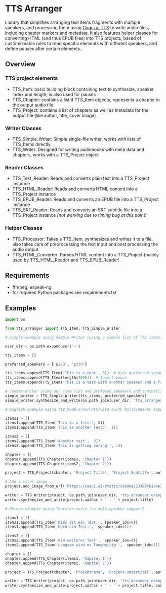 # TTS Arranger

Library that simplifies arranging text items fragments with multiple speakers, and processing them using [Coqui.ai TTS](https://github.com/coqui-ai/TTS) to write audio files, including chapter markers and metadata. It also features helper classes for converting HTML (and thus EPUB files) into TTS projects, based of customizeable rules to read specific elements with different speakers, and define pauses after certain elements.

## Overview

### TTS project elements
* TTS_Item: basic building block containing text to synthesize, speaker index and length; is also used for pauses
* TTS_Chapter: contains a list if TTS_Item objects, represents a chapter in the output audio file
* TTS_Project: contains a list of chapters as well as metadata for the output file (like author, title, cover image)

### Writer Classes
* TTS_Simple_Writer: Simple single-file writer, works with lists of TTS_Items directly
* TTS_Writer: Designed for writing audiobooks with meta data and chapters, works with a TTS_Project object

### Reader Classes
* TTS_Text_Reader: Reads and converts plain text into a TTS_Project instance 
* TTS_HTML_Reader: Reads and converts HTML content into a TTS_Project instance
* TTS_EPUB_Reader: Reads and converts an EPUB file into a TTS_Project instance
* TTS_SRT_Reader: Reads and converts an SRT subtitle file into a TTS_Project instance *[not working due to timing bug at this point]*

### Helper Classes
* TTS_Processor: Takes a TTS_Item, synthesizes and writes it to a file, also takes care of preprocessing the text input and post processing the audio output
* TTS_HTML_Converter: Parses HTML content into a TTS_Project (mainly used by TTS_HTML_Reader and TTS_EPUB_Reader)

## Requirements
* ffmpeg, espeak-ng
* for required Python packages see requirements.txt

## Examples

```python
import os

from tts_arranger import TTS_Item, TTS_Simple_Writer

# Simple example using Simple Writer (using a simple list of TTS items), uses tts_models/en/vctk/vits by (default)

user_dir = os.path.expanduser('~')

tts_items = []

preferred_speakers = ['p273', 'p330']

tts_items.append(TTS_Item('This is a test', 0))  # Uses preferred speaker #0
tts_items.append(TTS_Item(length=2000))  # Insert pause
tts_items.append(TTS_Item('This is a test with another speaker and a fixed minimum length', 1, length=10000)) # Uses preferred speaker #1 and sets minimum length

# Create writer using our item list and prefered speakers and synthesize and save as mp3 audio
simple_writer = TTS_Simple_Writer(tts_items, preferred_speakers)
simple_writer.synthesize_and_write(os.path.join(user_dir, 'tts_arranger_example_output/test.mp3'))

# English example using tts_models/en/vctk/vits (with multispeaker support)

items1 = []
items1.append(TTS_Item('This is a test:', 0))
items1.append(TTS_Item('This is another test:', 1))

items2 = []
items2.append(TTS_Item('Another test',  0))
items2.append(TTS_Item('This is getting boring!', 1))

chapter = []
chapter.append(TTS_Chapter(items1, 'Chapter 1'))
chapter.append(TTS_Chapter(items2, 'Chapter 2'))

project = TTS_Project(chapter, 'Project Title', 'Project Subtitle', author='Some Author')

# Add a cover image
project.add_image_from_url('https://coqui.ai/static/38a06ec53309f617be3eb3b8b9367abf/598c3/logo-wordmark.png')

writer = TTS_Writer(project, os.path.join(user_dir, 'tts_arranger_example_output/'), preferred_speakers=preferred_speakers)
writer.synthesize_and_write(project.author + ' - ' + project.title)

# German example using Thorsten voice (no multispeaker support)

items1 = []
items1.append(TTS_Item('Dies ist ein Test:', speaker_idx=0))
items1.append(TTS_Item('Noch ein Test:',  speaker_idx=1))

items2 = []
items2.append(TTS_Item('Ein weiterer Test',  speaker_idx=0))
items2.append(TTS_Item('Langsam wird es langweilig!',  speaker_idx=1))

chapter = []
chapter.append(TTS_Chapter(items1, 'Kapitel 1'))
chapter.append(TTS_Chapter(items2, 'Kapitel 2'))

project = TTS_Project(chapter, 'Projektname', 'Projekt-Untertitel', author='Ein Autor', lang_code='de')

writer = TTS_Writer(project, os.path.join(user_dir, 'tts_arranger_example_output/'), model='tts_models/de/thorsten/tacotron2-DDC', vocoder='vocoder_models/de/thorsten/hifigan_v1', output_format='mp3')
writer.synthesize_and_write(project.author + ' - ' + project.title, concat=False)
```